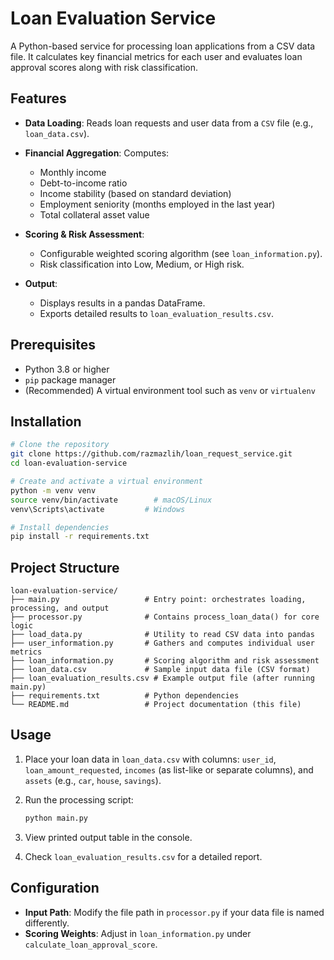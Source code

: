 # Loan Evaluation Service

A Python-based service for processing loan applications from a CSV data file. It calculates key financial metrics for each user and evaluates loan approval scores along with risk classification.

## Features

* **Data Loading**: Reads loan requests and user data from a `CSV` file (e.g., `loan_data.csv`).
* **Financial Aggregation**: Computes:

  * Monthly income
  * Debt-to-income ratio
  * Income stability (based on standard deviation)
  * Employment seniority (months employed in the last year)
  * Total collateral asset value
* **Scoring & Risk Assessment**:

  * Configurable weighted scoring algorithm (see `loan_information.py`).
  * Risk classification into Low, Medium, or High risk.
* **Output**:

  * Displays results in a pandas DataFrame.
  * Exports detailed results to `loan_evaluation_results.csv`.

## Prerequisites

* Python 3.8 or higher
* `pip` package manager
* (Recommended) A virtual environment tool such as `venv` or `virtualenv`

## Installation

```bash
# Clone the repository
git clone https://github.com/razmazlih/loan_request_service.git
cd loan-evaluation-service

# Create and activate a virtual environment
python -m venv venv
source venv/bin/activate        # macOS/Linux
venv\Scripts\activate         # Windows

# Install dependencies
pip install -r requirements.txt
```

## Project Structure

```
loan-evaluation-service/
├── main.py                   # Entry point: orchestrates loading, processing, and output
├── processor.py              # Contains process_loan_data() for core logic
├── load_data.py              # Utility to read CSV data into pandas
├── user_information.py       # Gathers and computes individual user metrics
├── loan_information.py       # Scoring algorithm and risk assessment
├── loan_data.csv             # Sample input data file (CSV format)
├── loan_evaluation_results.csv # Example output file (after running main.py)
├── requirements.txt          # Python dependencies
└── README.md                 # Project documentation (this file)
```

## Usage

1. Place your loan data in `loan_data.csv` with columns: `user_id`, `loan_amount_requested`, `incomes` (as list-like or separate columns), and `assets` (e.g., `car`, `house`, `savings`).
2. Run the processing script:

   ```bash
   python main.py
   ```
3. View printed output table in the console.
4. Check `loan_evaluation_results.csv` for a detailed report.

## Configuration

* **Input Path**: Modify the file path in `processor.py` if your data file is named differently.
* **Scoring Weights**: Adjust in `loan_information.py` under `calculate_loan_approval_score`.